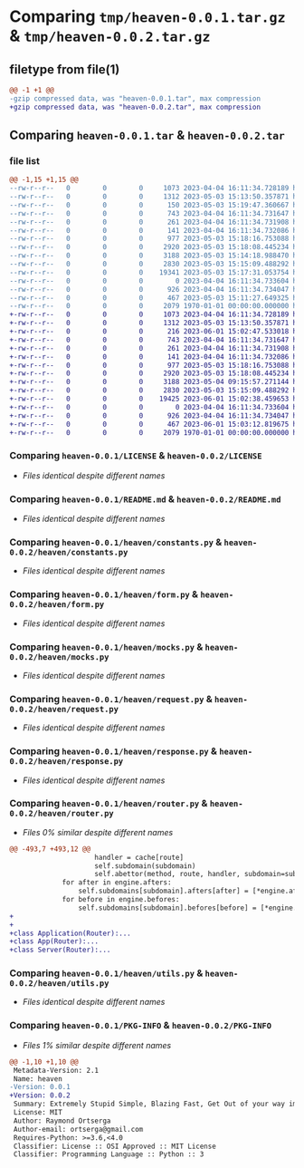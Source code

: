 # Comparing `tmp/heaven-0.0.1.tar.gz` & `tmp/heaven-0.0.2.tar.gz`

## filetype from file(1)

```diff
@@ -1 +1 @@
-gzip compressed data, was "heaven-0.0.1.tar", max compression
+gzip compressed data, was "heaven-0.0.2.tar", max compression
```

## Comparing `heaven-0.0.1.tar` & `heaven-0.0.2.tar`

### file list

```diff
@@ -1,15 +1,15 @@
--rw-r--r--   0        0        0     1073 2023-04-04 16:11:34.728189 heaven-0.0.1/LICENSE
--rw-r--r--   0        0        0     1312 2023-05-03 15:13:50.357871 heaven-0.0.1/README.md
--rw-r--r--   0        0        0      150 2023-05-03 15:19:47.360667 heaven-0.0.1/heaven/__init__.py
--rw-r--r--   0        0        0      743 2023-04-04 16:11:34.731647 heaven-0.0.1/heaven/constants.py
--rw-r--r--   0        0        0      261 2023-04-04 16:11:34.731908 heaven-0.0.1/heaven/context.py
--rw-r--r--   0        0        0      141 2023-04-04 16:11:34.732086 heaven-0.0.1/heaven/errors.py
--rw-r--r--   0        0        0      977 2023-05-03 15:18:16.753088 heaven-0.0.1/heaven/form.py
--rw-r--r--   0        0        0     2920 2023-05-03 15:18:08.445234 heaven-0.0.1/heaven/mocks.py
--rw-r--r--   0        0        0     3188 2023-05-03 15:14:18.988470 heaven-0.0.1/heaven/request.py
--rw-r--r--   0        0        0     2830 2023-05-03 15:15:09.488292 heaven-0.0.1/heaven/response.py
--rw-r--r--   0        0        0    19341 2023-05-03 15:17:31.053754 heaven-0.0.1/heaven/router.py
--rw-r--r--   0        0        0        0 2023-04-04 16:11:34.733604 heaven-0.0.1/heaven/server.py
--rw-r--r--   0        0        0      926 2023-04-04 16:11:34.734047 heaven-0.0.1/heaven/utils.py
--rw-r--r--   0        0        0      467 2023-05-03 15:11:27.649325 heaven-0.0.1/pyproject.toml
--rw-r--r--   0        0        0     2079 1970-01-01 00:00:00.000000 heaven-0.0.1/PKG-INFO
+-rw-r--r--   0        0        0     1073 2023-04-04 16:11:34.728189 heaven-0.0.2/LICENSE
+-rw-r--r--   0        0        0     1312 2023-05-03 15:13:50.357871 heaven-0.0.2/README.md
+-rw-r--r--   0        0        0      216 2023-06-01 15:02:47.533018 heaven-0.0.2/heaven/__init__.py
+-rw-r--r--   0        0        0      743 2023-04-04 16:11:34.731647 heaven-0.0.2/heaven/constants.py
+-rw-r--r--   0        0        0      261 2023-04-04 16:11:34.731908 heaven-0.0.2/heaven/context.py
+-rw-r--r--   0        0        0      141 2023-04-04 16:11:34.732086 heaven-0.0.2/heaven/errors.py
+-rw-r--r--   0        0        0      977 2023-05-03 15:18:16.753088 heaven-0.0.2/heaven/form.py
+-rw-r--r--   0        0        0     2920 2023-05-03 15:18:08.445234 heaven-0.0.2/heaven/mocks.py
+-rw-r--r--   0        0        0     3188 2023-05-04 09:15:57.271144 heaven-0.0.2/heaven/request.py
+-rw-r--r--   0        0        0     2830 2023-05-03 15:15:09.488292 heaven-0.0.2/heaven/response.py
+-rw-r--r--   0        0        0    19425 2023-06-01 15:02:38.459653 heaven-0.0.2/heaven/router.py
+-rw-r--r--   0        0        0        0 2023-04-04 16:11:34.733604 heaven-0.0.2/heaven/server.py
+-rw-r--r--   0        0        0      926 2023-04-04 16:11:34.734047 heaven-0.0.2/heaven/utils.py
+-rw-r--r--   0        0        0      467 2023-06-01 15:03:12.819675 heaven-0.0.2/pyproject.toml
+-rw-r--r--   0        0        0     2079 1970-01-01 00:00:00.000000 heaven-0.0.2/PKG-INFO
```

### Comparing `heaven-0.0.1/LICENSE` & `heaven-0.0.2/LICENSE`

 * *Files identical despite different names*

### Comparing `heaven-0.0.1/README.md` & `heaven-0.0.2/README.md`

 * *Files identical despite different names*

### Comparing `heaven-0.0.1/heaven/constants.py` & `heaven-0.0.2/heaven/constants.py`

 * *Files identical despite different names*

### Comparing `heaven-0.0.1/heaven/form.py` & `heaven-0.0.2/heaven/form.py`

 * *Files identical despite different names*

### Comparing `heaven-0.0.1/heaven/mocks.py` & `heaven-0.0.2/heaven/mocks.py`

 * *Files identical despite different names*

### Comparing `heaven-0.0.1/heaven/request.py` & `heaven-0.0.2/heaven/request.py`

 * *Files identical despite different names*

### Comparing `heaven-0.0.1/heaven/response.py` & `heaven-0.0.2/heaven/response.py`

 * *Files identical despite different names*

### Comparing `heaven-0.0.1/heaven/router.py` & `heaven-0.0.2/heaven/router.py`

 * *Files 0% similar despite different names*

```diff
@@ -493,7 +493,12 @@
                     handler = cache[route]
                     self.subdomain(subdomain)
                     self.abettor(method, route, handler, subdomain=subdomain, router=router if isolated else self)
             for after in engine.afters:
                 self.subdomains[subdomain].afters[after] = [*engine.afters[after], *self.subdomains[subdomain].afters.get(after, [])]
             for before in engine.befores:
                 self.subdomains[subdomain].befores[before] = [*engine.befores[before], *self.subdomains[subdomain].befores.get(before, [])]
+
+
+class Application(Router):...
+class App(Router):...
+class Server(Router):...
```

### Comparing `heaven-0.0.1/heaven/utils.py` & `heaven-0.0.2/heaven/utils.py`

 * *Files identical despite different names*

### Comparing `heaven-0.0.1/PKG-INFO` & `heaven-0.0.2/PKG-INFO`

 * *Files 1% similar despite different names*

```diff
@@ -1,10 +1,10 @@
 Metadata-Version: 2.1
 Name: heaven
-Version: 0.0.1
+Version: 0.0.2
 Summary: Extremely Stupid Simple, Blazing Fast, Get Out of your way immediately Microframework for building Python Web Applications.
 License: MIT
 Author: Raymond Ortserga
 Author-email: ortserga@gmail.com
 Requires-Python: >=3.6,<4.0
 Classifier: License :: OSI Approved :: MIT License
 Classifier: Programming Language :: Python :: 3
```

